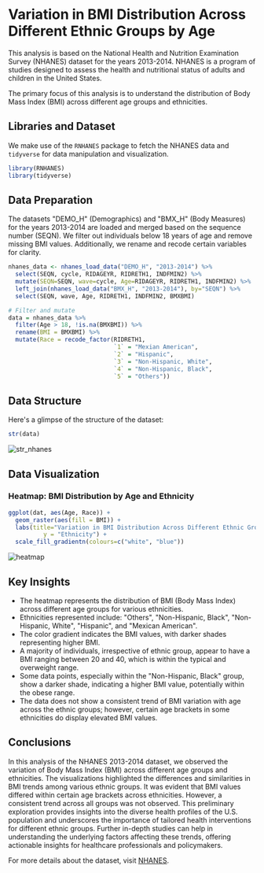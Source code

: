 # Variation in BMI Distribution Across Different Ethnic Groups by Age

This analysis is based on the National Health and Nutrition Examination Survey (NHANES) dataset for the years 2013-2014. NHANES is a program of studies designed to assess the health and nutritional status of adults and children in the United States. 

The primary focus of this analysis is to understand the distribution of Body Mass Index (BMI) across different age groups and ethnicities.

## Libraries and Dataset

We make use of the `RNHANES` package to fetch the NHANES data and `tidyverse` for data manipulation and visualization.

```R
library(RNHANES)
library(tidyverse)
```

## Data Preparation

The datasets "DEMO_H" (Demographics) and "BMX_H" (Body Measures) for the years 2013-2014 are loaded and merged based on the sequence number (SEQN). We filter out individuals below 18 years of age and remove missing BMI values. Additionally, we rename and recode certain variables for clarity.

```R
nhanes_data <- nhanes_load_data("DEMO_H", "2013-2014") %>%
  select(SEQN, cycle, RIDAGEYR, RIDRETH1, INDFMIN2) %>%
  mutate(SEQN=SEQN, wave=cycle, Age=RIDAGEYR, RIDRETH1, INDFMIN2) %>%
  left_join(nhanes_load_data("BMX_H", "2013-2014"), by="SEQN") %>%
  select(SEQN, wave, Age, RIDRETH1, INDFMIN2, BMXBMI)

# Filter and mutate
data = nhanes_data %>% 
  filter(Age > 18, !is.na(BMXBMI)) %>% 
  rename(BMI = BMXBMI) %>% 
  mutate(Race = recode_factor(RIDRETH1,
                              `1` = "Mexian American",
                              `2` = "Hispanic",
                              `3` = "Non-Hispanic, White",
                              `4` = "Non-Hispanic, Black",
                              `5` = "Others"))
```

## Data Structure
Here's a glimpse of the structure of the dataset:

```R
str(data)
```
![str_nhanes](https://github.com/paoyingheng/nhanes/assets/44899774/4f31701e-d9fd-4105-9cc0-6f88c62bb83b)

## Data Visualization
### Heatmap: BMI Distribution by Age and Ethnicity

```R
ggplot(dat, aes(Age, Race)) +
  geom_raster(aes(fill = BMI)) + 
  labs(title="Variation in BMI Distribution Across Different Ethnic Groups by Age", x="Age (years)",
          y = "Ethnicity") +
  scale_fill_gradientn(colours=c("white", "blue"))
```
![heatmap](https://github.com/paoyingheng/nhanes/assets/44899774/06cce291-4780-4bba-9e73-1530e10785f4)


## Key Insights
- The heatmap represents the distribution of BMI (Body Mass Index) across different age groups for various ethnicities.
- Ethnicities represented include: "Others", "Non-Hispanic, Black", "Non-Hispanic, White", "Hispanic", and "Mexican American".
- The color gradient indicates the BMI values, with darker shades representing higher BMI.
- A majority of individuals, irrespective of ethnic group, appear to have a BMI ranging between 20 and 40, which is within the typical and overweight range.
- Some data points, especially within the "Non-Hispanic, Black" group, show a darker shade, indicating a higher BMI value, potentially within the obese range.
- The data does not show a consistent trend of BMI variation with age across the ethnic groups; however, certain age brackets in some ethnicities do display elevated BMI values.

## Conclusions
In this analysis of the NHANES 2013-2014 dataset, we observed the variation of Body Mass Index (BMI) across different age groups and ethnicities. The visualizations highlighted the differences and similarities in BMI trends among various ethnic groups. It was evident that BMI values differed within certain age brackets across ethnicities. However, a consistent trend across all groups was not observed. This preliminary exploration provides insights into the diverse health profiles of the U.S. population and underscores the importance of tailored health interventions for different ethnic groups. Further in-depth studies can help in understanding the underlying factors affecting these trends, offering actionable insights for healthcare professionals and policymakers.

For more details about the dataset, visit [NHANES](https://www.cdc.gov/nchs/nhanes/).
